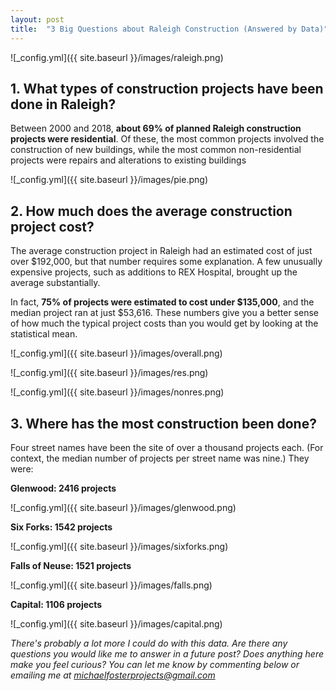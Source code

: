 ```yaml
---
layout: post
title:  "3 Big Questions about Raleigh Construction (Answered by Data)"
---
```


![_config.yml]({{ site.baseurl }}/images/raleigh.png)

<h2>1. What types of construction projects have been done in Raleigh?</h2>

Between 2000 and 2018, **about 69% of planned Raleigh construction projects were residential**. Of these, the most common projects involved the construction of new buildings, while the most common non-residential projects were repairs and alterations to existing buildings

![_config.yml]({{ site.baseurl }}/images/pie.png)

<h2>2. How much does the average construction project cost?</h2>

The average construction project in Raleigh had an estimated cost of just over $192,000, but that number requires some explanation. A few unusually expensive projects, such as additions to REX Hospital, brought up the average substantially.

In fact, **75% of projects were estimated to cost under $135,000**, and the median project ran at just $53,616. These numbers give you a better sense of how much the typical project costs than you would get by looking at the statistical mean.

![_config.yml]({{ site.baseurl }}/images/overall.png)

![_config.yml]({{ site.baseurl }}/images/res.png)

![_config.yml]({{ site.baseurl }}/images/nonres.png)

<h2>3. Where has the most construction been done?</h2>

Four street names have been the site of over a thousand projects each. (For context, the median number of projects per street name was nine.) They were:

**Glenwood: 2416 projects**

![_config.yml]({{ site.baseurl }}/images/glenwood.png)

**Six Forks: 1542 projects**

![_config.yml]({{ site.baseurl }}/images/sixforks.png)

**Falls of Neuse: 1521 projects**

![_config.yml]({{ site.baseurl }}/images/falls.png)


**Capital: 1106 projects**

![_config.yml]({{ site.baseurl }}/images/capital.png)

*There's probably a lot more I could do with this data. Are there any questions you would like me to answer in a future post? Does anything here make you feel curious? You can let me know by commenting below or emailing me at [michaelfosterprojects@gmail.com](mailto:michaelfosterprojects@gmail.com)*